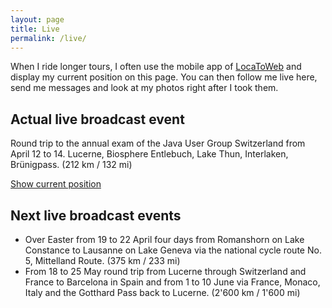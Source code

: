 ```yaml
---
layout: page
title: Live
permalink: /live/
---
```


When I ride longer tours, I often use the mobile app of [LocaToWeb](https://locatoweb.com/user/mcpringle) and display my current position on this page. You can then follow me live here, send me messages and look at my photos right after I took them.

## Actual live broadcast event

Round trip to the annual exam of the Java User Group Switzerland from April 12 to 14. Lucerne, Biosphere Entlebuch, Lake Thun, Interlaken, Brünigpass. (212 km / 132 mi)

[Show current position](https://locatoweb.com/map/single/0744171254)

## Next live broadcast events

* Over Easter from 19 to 22 April four days from Romanshorn on Lake Constance to Lausanne on Lake Geneva via the national cycle route No. 5, Mittelland Route. (375 km / 233 mi)
* From 18 to 25 May round trip from Lucerne through Switzerland and France to Barcelona in Spain and from 1 to 10 June via France, Monaco, Italy and the Gotthard Pass back to Lucerne. (2'600 km / 1'600 mi)

